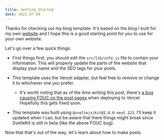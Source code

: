 ```yaml
---
title: Getting Started
date: 2021-07-09
---
```


Thanks for checking out my blog template. It's based on the blog I built for my own [website](https://mattjennings.io) and I hope this is a good starting point for you to use for your own website.

Let's go over a few quick things:

- First things first, you should edit the `src/lib/info.js` file to contain your information. This will properly update the parts of the website that display your name and the SEO tags for your posts.

- This template uses the Vercel adapter, but feel free to remove or change it to whichever one you prefer.

  - It's worth noting that as of the time writing this post, there's [a bug causing FOUC on the post pages](https://github.com/sveltejs/kit/issues/1872) when deploying to Vercel. Hopefully this gets fixed soon.

- This template was built using `@sveltejs/kit@1.0.0-next.123`. I'll keep it updated when I can, but be aware that there things might break since SvelteKit is still in beta (like the above FOUC bug).

Now that that's out of the way, let's learn about how to make posts.

